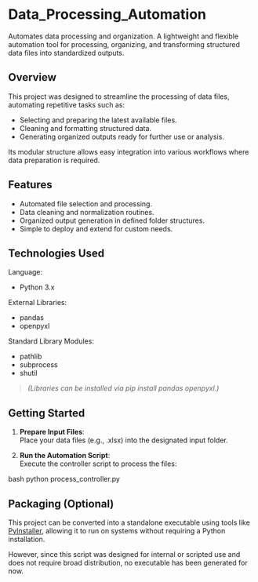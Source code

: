 # Data_Processing_Automation
Automates data processing and organization.
A lightweight and flexible automation tool for processing, organizing, and transforming structured data files into standardized outputs.

## Overview

This project was designed to streamline the processing of data files, automating repetitive tasks such as:
- Selecting and preparing the latest available files.
- Cleaning and formatting structured data.
- Generating organized outputs ready for further use or analysis.

Its modular structure allows easy integration into various workflows where data preparation is required.

## Features

- Automated file selection and processing.
- Data cleaning and normalization routines.
- Organized output generation in defined folder structures.
- Simple to deploy and extend for custom needs.

## Technologies Used

Language:
- Python 3.x

External Libraries:
- pandas
- openpyxl

Standard Library Modules:
- pathlib
- subprocess
- shutil

> *(Libraries can be installed via pip install pandas openpyxl.)*

## Getting Started

1. **Prepare Input Files**:  
   Place your data files (e.g., .xlsx) into the designated input folder.

2. **Run the Automation Script**:  
   Execute the controller script to process the files:
   
bash
   python process_controller.py

## Packaging (Optional)

This project can be converted into a standalone executable using tools like [PyInstaller](https://pyinstaller.org/en/stable/), allowing it to run on systems without requiring a Python installation.

However, since this script was designed for internal or scripted use and does not require broad distribution, no executable has been generated for now.

   
